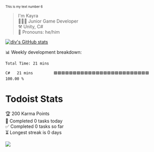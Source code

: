  <font size="1"> This is my text number 6</font>
> I'm Kayra <br /> 👨🏻‍💻 Junior Game Developer <br /> ⚒️ Unity, C# <br /> 👨 Pronouns: he/him 



[![div's GitHub stats](https://github-readme-stats.vercel.app/api?username=divDevelopment)](https://metrics.lecoq.io/divDevelopment#gh-light-mode-only)



:bar_chart:	Weekly development breakdown:
<!--START_SECTION:waka-->

```text
Total Time: 21 mins

C#   21 mins         🟩🟩🟩🟩🟩🟩🟩🟩🟩🟩🟩🟩🟩🟩🟩🟩🟩🟩🟩🟩🟩🟩🟩🟩🟩   100.00 %
```

<!--END_SECTION:waka-->

# Todoist Stats

<!-- TODO-IST:START -->
🏆  200 Karma Points           
🌸  Completed 0 tasks today           
✅  Completed 0 tasks so far           
⏳  Longest streak is 0 days
<!-- TODO-IST:END -->

![](https://komarev.com/ghpvc/?username=divDevelopment)
